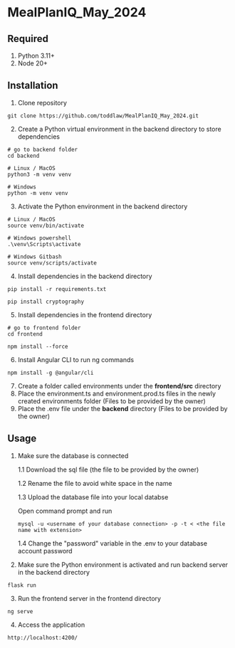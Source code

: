 # MealPlanIQ_May_2024

## Required

1. Python 3.11+
2. Node 20+

## Installation

1. Clone repository

```
git clone https://github.com/toddlaw/MealPlanIQ_May_2024.git
```

2. Create a Python virtual environment in the backend directory to store dependencies

```
# go to backend folder
cd backend
```

```
# Linux / MacOS
python3 -m venv venv

# Windows
python -m venv venv
```

3. Activate the Python environment in the backend directory

```
# Linux / MacOS
source venv/bin/activate

# Windows powershell
.\venv\Scripts\activate
```

```
# Windows Gitbash
source venv/scripts/activate
```

4. Install dependencies in the backend directory

```
pip install -r requirements.txt
```

```
pip install cryptography
```

5. Install dependencies in the frontend directory

```
# go to frontend folder
cd frontend
```

```
npm install --force
```

6. Install Angular CLI to run ng commands

```
npm install -g @angular/cli
```

7. Create a folder called environments under the **frontend/src** directory
8. Place the environment.ts and environment.prod.ts files in the newly created environments folder (Files to be provided by the owner)
9. Place the .env file under the **backend** directory (Files to be provided by the owner)

## Usage

1. Make sure the database is connected

   1.1 Download the sql file (the file to be provided by the owner)

   1.2 Rename the file to avoid white space in the name

   1.3 Upload the database file into your local databse

   Open command prompt and run

   ```
   mysql -u <username of your database connection> -p -t < <the file name with extension>
   ```

   1.4 Change the "password" variable in the .env to your database account password

2. Make sure the Python environment is activated and run backend server in the backend directory

```
flask run
```

3.  Run the frontend server in the frontend directory

```
ng serve
```

4. Access the application

```
http://localhost:4200/
```
